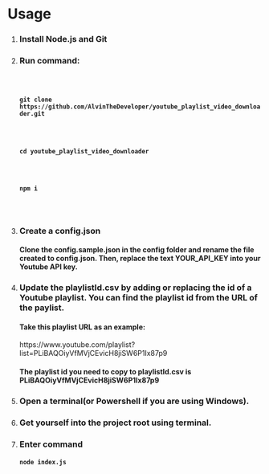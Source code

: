 <h1>Usage</h1>
<ol>
  <li><h3>Install Node.js and Git</h3></li>
  <li>
    <p><h3>Run command:</h3></p>
    <code>
      <h4>git clone https://github.com/AlvinTheDeveloper/youtube_playlist_video_downloader.git</h4>
      <h4>cd youtube_playlist_video_downloader</h4>
      <h4>npm i</h4>
    </code>
  </li>
  <li>
    <p><h3>Create a config.json</h3></p>
    <p><h4>Clone the config.sample.json in the config folder and rename the file created to config.json. Then, replace the text YOUR_API_KEY into your Youtube API key.</h4></p>
  </li>
  <li>
    <p><h3>Update the playlistId.csv by adding or replacing the id of a Youtube playlist. You can find the playlist id from the URL of the paylist.</h3></p>
    <p><h4>Take this playlist URL as an example:</h4></p>
    <p>https://www.youtube.com/playlist?list=PLiBAQOiyVfMVjCEvicH8jiSW6P1Ix87p9</p>
    <p><h4>The playlist id you need to copy to playlistId.csv is PLiBAQOiyVfMVjCEvicH8jiSW6P1Ix87p9</h4></p>
  </li>
  <li><h3>Open a terminal(or Powershell if you are using Windows).</h3></li>
  <li><h3>Get yourself into the project root using terminal.</h3></li>
  <li>
    <p><h3>Enter command</h3></p>
    <p><h4><code>node index.js</code></h4></p>
  </li>
</ol>
